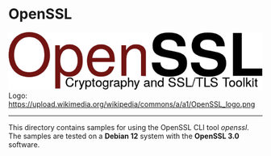 # OpenSSL
![OpenSSL Logo](OpenSSL_logo.png)  
Logo: <https://upload.wikimedia.org/wikipedia/commons/a/a1/OpenSSL_logo.png>  

---

This directory contains samples for using the
OpenSSL CLI tool _openssl_. The samples are tested on a
__Debian 12__ system with the __OpenSSL 3.0__ software.
